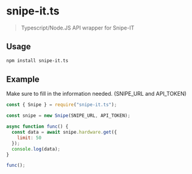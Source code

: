 # snipe-it.ts

> Typescript/Node.JS API wrapper for Snipe-IT

## Usage

```bash
npm install snipe-it.ts
```

## Example

Make sure to fill in the information needed. (SNIPE_URL and API_TOKEN)

```js
const { Snipe } = require("snipe-it.ts");

const snipe = new Snipe(SNIPE_URL, API_TOKEN);

async function func() {
  const data = await snipe.hardware.get({
    limit: 50
  });
  console.log(data);
}

func();
```
